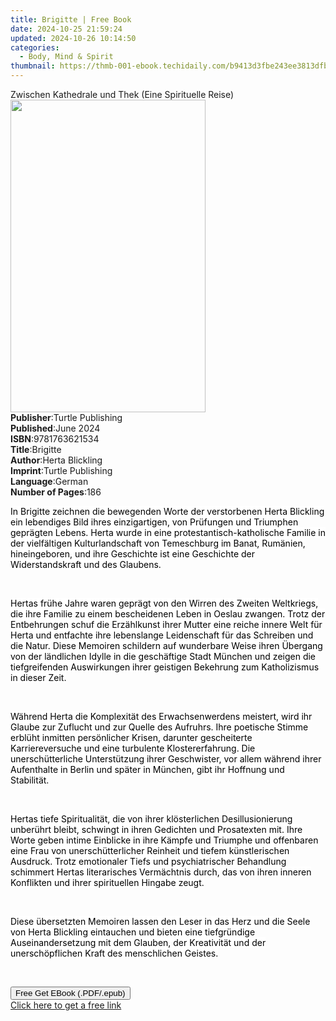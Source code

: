 ```yaml
---
title: Brigitte | Free Book
date: 2024-10-25 21:59:24
updated: 2024-10-26 10:14:50
categories:
  - Body, Mind & Spirit
thumbnail: https://thmb-001-ebook.techidaily.com/b9413d3fbe243ee3813dfba54b76ad4d15158c339eeeca49d4c191a05e991b98.jpg
---
```

<main id="book-container">
  <div class="flex flex-col">
    <div class="book-brief flex-1 py-6 px-4 sm:p-6 md:py-10 md:px-8">
      <!-- brief-->
      <div class="book-brief-main">
        Zwischen Kathedrale und Thek (Eine Spirituelle Reise)
      </div>
    </div>
    <div
      class="book-meta-info flex-1 grid gap-4 col-start-1 col-end-3 row-start-1 sm:mb-6 sm:grid-cols-4 lg:gap-6 lg:col-start-2 lg:row-end-6 lg:row-span-6 lg:mb-0"
    >
      <div
        class="book-meta-info-left place-content-center mt-4 p-4 text-sm leading-6 col-start-2 col-span-2 dark:text-slate-400"
      >
        <img
          class="w-full h-500 object-cover rounded-lg sm:h-255 sm:col-span-2 lg:col-span-full"
          src="https://img-001-ebook.techidaily.com/92b6cc042c9114c958f166b786aeeec5d5a5c36849f4d12123e4e8a108e08e7d.jpg"
          alt=""
          width="312"
          height="500"
        />
      </div>
      <div
        class="book-meta-info-right mt-2 col-start-1 row-start-2 col-span-3 self-center"
      >
        <!-- meta data  -->
        <div class="flex flex-col px-4 md:px-8">
          <div class="flex-1">
            <strong>Publisher</strong>:<span class="px-2"
              >Turtle Publishing</span
            >
          </div>
          <div class="flex-1">
            <strong>Published</strong>:<span class="px-2">June 2024</span>
          </div>
          <div class="flex-1">
            <strong>ISBN</strong>:<span class="px-2">9781763621534</span>
          </div>
          <div class="flex-1">
            <strong>Title</strong>:<span class="px-2">Brigitte</span>
          </div>
          <div class="flex-1">
            <strong>Author</strong>:<span class="px-2">Herta Blickling</span>
          </div>
          <div class="flex-1">
            <strong>Imprint</strong>:<span class="px-2">Turtle Publishing</span>
          </div>
          <div class="flex-1">
            <strong>Language</strong>:<span class="px-2">German</span>
          </div>
          <div class="flex-1">
            <strong>Number of Pages</strong>:<span class="px-2">186</span>
          </div>
        </div>
      </div>
    </div>
    <div class="book-description flex-1 py-6 px-4 sm:p-6 md:py-10 md:px-8">
      <div class="book-description-main">
        <div accordion-content="" id="description">
          <p>
            <span
              style="background-color: rgb(255, 255, 255); color: rgb(0, 0, 0)"
              >In Brigitte zeichnen die bewegenden Worte der verstorbenen Herta
              Blickling ein lebendiges Bild ihres einzigartigen, von Prüfungen
              und Triumphen geprägten Lebens. Herta wurde in eine
              protestantisch-katholische Familie in der vielfältigen
              Kulturlandschaft von Temeschburg im Banat, Rumänien,
              hineingeboren, und ihre Geschichte ist eine Geschichte der
              Widerstandskraft und des Glaubens.</span
            >
          </p>
          <p><br /></p>
          <p>
            <span
              style="background-color: rgb(255, 255, 255); color: rgb(0, 0, 0)"
              >Hertas frühe Jahre waren geprägt von den Wirren des Zweiten
              Weltkriegs, die ihre Familie zu einem bescheidenen Leben in Oeslau
              zwangen. Trotz der Entbehrungen schuf die Erzählkunst ihrer Mutter
              eine reiche innere Welt für Herta und entfachte ihre lebenslange
              Leidenschaft für das Schreiben und die Natur. Diese Memoiren
              schildern auf wunderbare Weise ihren Übergang von der ländlichen
              Idylle in die geschäftige Stadt München und zeigen die
              tiefgreifenden Auswirkungen ihrer geistigen Bekehrung zum
              Katholizismus in dieser Zeit.</span
            >
          </p>
          <p><br /></p>
          <p>
            <span
              style="background-color: rgb(255, 255, 255); color: rgb(0, 0, 0)"
              >Während Herta die Komplexität des Erwachsenwerdens meistert, wird
              ihr Glaube zur Zuflucht und zur Quelle des Aufruhrs. Ihre
              poetische Stimme erblüht inmitten persönlicher Krisen, darunter
              gescheiterte Karriereversuche und eine turbulente
              Klostererfahrung. Die unerschütterliche Unterstützung ihrer
              Geschwister, vor allem während ihrer Aufenthalte in Berlin und
              später in München, gibt ihr Hoffnung und Stabilität.</span
            >
          </p>
          <p><br /></p>
          <p>
            <span
              style="background-color: rgb(255, 255, 255); color: rgb(0, 0, 0)"
              >Hertas tiefe Spiritualität, die von ihrer klösterlichen
              Desillusionierung unberührt bleibt, schwingt in ihren Gedichten
              und Prosatexten mit. Ihre Worte geben intime Einblicke in ihre
              Kämpfe und Triumphe und offenbaren eine Frau von
              unerschütterlicher Reinheit und tiefem künstlerischen Ausdruck.
              Trotz emotionaler Tiefs und psychiatrischer Behandlung schimmert
              Hertas literarisches Vermächtnis durch, das von ihren inneren
              Konflikten und ihrer spirituellen Hingabe zeugt.</span
            >
          </p>
          <p><br /></p>
          <p>
            <span
              style="background-color: rgb(255, 255, 255); color: rgb(0, 0, 0)"
              >Diese übersetzten Memoiren lassen den Leser in das Herz und die
              Seele von Herta Blickling eintauchen und bieten eine tiefgründige
              Auseinandersetzung mit dem Glauben, der Kreativität und der
              unerschöpflichen Kraft des menschlichen Geistes.</span
            >
          </p>
          <p><br /></p>
        </div>
        <div class="accordion-fader"></div>
      </div>
    </div>
    <div class="book-excerpts flex-1 py-6 px-4 sm:p-6 md:py-10 md:px-8"></div>
    <div
      class="book-about-author flex-1 py-6 px-4 sm:p-6 md:py-10 md:px-8"
    ></div>
    <div class="book-free-get flex-1 py-6 px-4 sm:p-6 md:py-10 md:px-8">
      <button
        id="btn-free-get"
        class="bg-blue-500 hover:bg-blue-700 text-white font-bold py-2 px-4 rounded"
      >
        Free Get EBook (.PDF/.epub)
      </button>
      <div id="countdown-display" class="px-2 text-lg mt-2"></div>
      <a
        id="free-link"
        class="hidden bg-blue-500 hover:bg-blue-700 text-white font-bold py-2 px-4 rounded"
        href="https://www.ebooks.com/en-us/book/211399977/brigitte/herta-blickling/"
        target="_blank"
        >Click here to get a free link</a
      >
    </div>
    <script>
      let countdownTime = 0;
      let countdownInterval = null;
      document
        .getElementById('btn-free-get')
        .addEventListener('click', startCountdown);
      function startCountdown() {
        countdownTime = new Date().getTime() + 60000 * 3;
        countdownInterval = setInterval(updateCountdown, 1000);
        document.getElementById('btn-free-get').disabled = true;
        document
          .getElementById('btn-free-get')
          .classList.add('bg-gray-500', 'cursor-not-allowed');
      }
      function updateCountdown() {
        let currentTime = new Date().getTime();
        let timeLeft = countdownTime - currentTime;
        let secondsLeft = Math.floor(timeLeft / 1000);
        document.getElementById('countdown-display').innerHTML =
          `Remaining time: ${secondsLeft} seconds.`;
        if (secondsLeft <= 0) {
          clearInterval(countdownInterval);
          document.getElementById('btn-free-get').classList.add('hidden');
          document.getElementById('free-link').classList.remove('hidden');
          document.getElementById('countdown-display').innerHTML = '';
        }
      }
    </script>
  </div>
</main>
